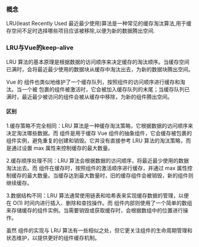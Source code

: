 ### 概念
LRU(least Recently Used 最近最少使用)算法是一种常见的缓存淘汰算法,用于缓存空间不足时选择哪些项目应该被移除,以便为新的数据腾出空间.
### LRU与Vue的keep-alive
LRU 算法的基本原理是根据数据的访问顺序来决定缓存的淘汰顺序。当缓存空间已满时，会将最近最少使用的数据块从缓存中淘汰出去，为新的数据块腾出空间。

Vue 的 <keep-alive> 组件也类似地维护了一个缓存队列，按照组件的访问顺序进行缓存和淘汰。当一个被 <keep-alive> 包裹的组件被激活时，它会被加入缓存队列的末尾；当缓存队列已满时，最近最少被访问的组件会被从缓存中移除，为新的组件腾出空间。
#### 区别
1.缓存策略不完全相同：LRU 算法是一种缓存淘汰策略，它根据数据的访问顺序来决定淘汰哪些数据。而 <keep-alive> 组件是用于缓存 Vue 组件的抽象组件，它会缓存被包裹的组件实例，避免重复的创建和销毁。它并没有直接参考 LRU 算法的淘汰策略，而是通过设置 max 属性来控制缓存的最大数量。

2.缓存顺序处理不同：LRU 算法会根据数据的访问顺序，将最近最少使用的数据淘汰出去。而 <keep-alive> 组件在缓存时，按照组件的激活顺序进行缓存，并通过 max 属性控制缓存的最大数量。当缓存达到最大数量时，旧的缓存组件会被销毁，新的组件则继续缓存。

3.数据结构不同：LRU 算法通常使用链表和哈希表来实现缓存数据的管理，以便在 O(1) 时间内进行插入、删除和查找操作。而 <keep-alive> 组件内部则使用了一个简单的数组来存储缓存的组件实例。当需要销毁或获取缓存时，会根据数组中的位置进行操作。

虽然 <keep-alive> 组件的实现与 LRU 算法有一些相似之处，但它更关注组件的生命周期管理和状态维护，以提供更好的组件缓存机制。